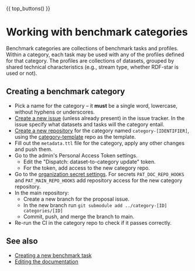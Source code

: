 {{ top_buttons() }}

# Working with benchmark categories

Benchmark categories are collections of benchmark tasks and profiles. Within a category, each task may be used with any of the profiles defined for that category. The profiles are collections of datasets, grouped by shared technical characteristics (e.g., stream type, whether RDF-star is used or not).

## Creating a benchmark category

- Pick a name for the category – it **must** be a single word, lowercase, without hyphens or underscores.
- [Create a new issue](https://github.com/RiverBench/RiverBench/issues/new/choose) (unless already present) in the issue tracker. In the issue specify what datasets and tasks will the category entail.
- [Create a new repository](https://github.com/new?template_name=category-template&template_owner=RiverBench) for the category named `category-[IDENTIFIER]`, using the [category-template](https://github.com/RiverBench/category-template) repo as the template.
- Fill out the `metadata.ttl` file for the category, apply any other changes and push them.
- Go to the admin's Personal Access Token settings.
    - Edit the "Dispatch: dataset-to-category update" token.
    - For the token, add access to the new category repo.
- Go to the [organization secret settings](https://github.com/organizations/RiverBench/settings/secrets/actions). For secrets `PAT_DOC_REPO_HOOKS` and `PAT_MAIN_REPO_HOOKS` add repository access for the new category repository.
- In the main repository:
    - Create a new branch for the proposal issue.
    - In the new branch run `git submodule add ../category-[ID] categories/[ID]`
    - Commit, push, and merge the branch to main.
- Re-run the CI in the category repo to check if it passes correctly.

## See also

- [Creating a new benchmark task](creating-new-task.md)
- [Editing the documentation](editing-docs.md)
